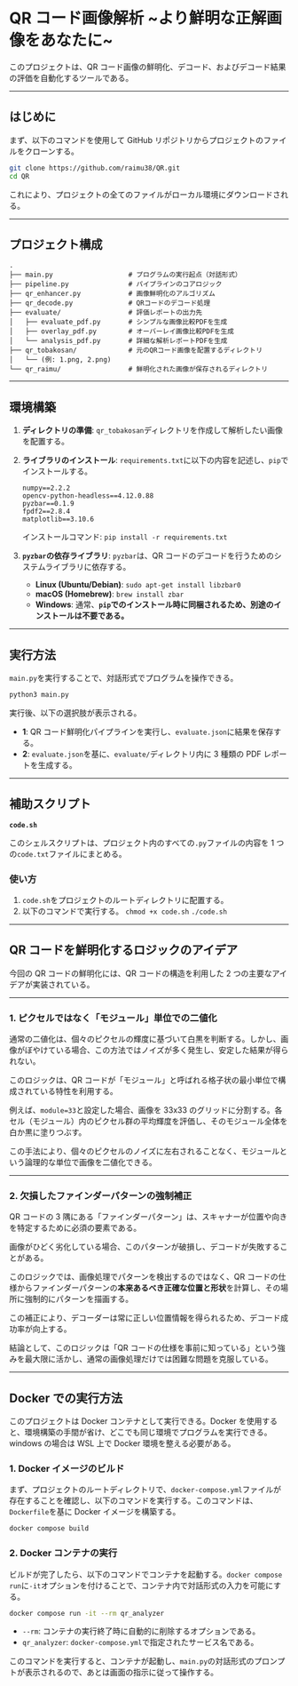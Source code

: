 # QR コード画像解析 \~より鮮明な正解画像をあなたに\~

このプロジェクトは、QR コード画像の鮮明化、デコード、およびデコード結果の評価を自動化するツールである。

---

## はじめに

まず、以下のコマンドを使用して GitHub リポジトリからプロジェクトのファイルをクローンする。

```bash
git clone https://github.com/raimu38/QR.git
cd QR
```

これにより、プロジェクトの全てのファイルがローカル環境にダウンロードされる。

---

## プロジェクト構成

```
.
├── main.py                   # プログラムの実行起点（対話形式）
├── pipeline.py               # パイプラインのコアロジック
├── qr_enhancer.py            # 画像鮮明化のアルゴリズム
├── qr_decode.py              # QRコードのデコード処理
├── evaluate/                 # 評価レポートの出力先
│   ├── evaluate_pdf.py       # シンプルな画像比較PDFを生成
│   ├── overlay_pdf.py        # オーバーレイ画像比較PDFを生成
│   └── analysis_pdf.py       # 詳細な解析レポートPDFを生成
├── qr_tobakosan/             # 元のQRコード画像を配置するディレクトリ
│   └── (例: 1.png, 2.png)
└── qr_raimu/                 # 鮮明化された画像が保存されるディレクトリ
```

---

## 環境構築

1. **ディレクトリの準備**: `qr_tobakosan`ディレクトリを作成して解析したい画像を配置する。

2. **ライブラリのインストール**: `requirements.txt`に以下の内容を記述し、`pip`でインストールする。

   ```
   numpy==2.2.2
   opencv-python-headless==4.12.0.88
   pyzbar==0.1.9
   fpdf2==2.8.4
   matplotlib==3.10.6
   ```

   インストールコマンド: `pip install -r requirements.txt`

3. **`pyzbar`の依存ライブラリ**: `pyzbar`は、QR コードのデコードを行うためのシステムライブラリに依存する。

   - **Linux (Ubuntu/Debian)**: `sudo apt-get install libzbar0`
   - **macOS (Homebrew)**: `brew install zbar`
   - **Windows**: 通常、**`pip`でのインストール時に同梱されるため、別途のインストールは不要である。**

---

## 実行方法

`main.py`を実行することで、対話形式でプログラムを操作できる。

```bash
python3 main.py
```

実行後、以下の選択肢が表示される。

- **1**: QR コード鮮明化パイプラインを実行し、`evaluate.json`に結果を保存する。
- **2**: `evaluate.json`を基に、`evaluate/`ディレクトリ内に 3 種類の PDF レポートを生成する。

---

## 補助スクリプト

**`code.sh`**

このシェルスクリプトは、プロジェクト内のすべての`.py`ファイルの内容を 1 つの`code.txt`ファイルにまとめる。

### 使い方

1. `code.sh`をプロジェクトのルートディレクトリに配置する。
2. 以下のコマンドで実行する。
   `chmod +x code.sh`
   `./code.sh`

---

## QR コードを鮮明化するロジックのアイデア

今回の QR コードの鮮明化には、QR コードの構造を利用した 2 つの主要なアイデアが実装されている。

---

### 1\. ピクセルではなく「モジュール」単位での二値化

通常の二値化は、個々のピクセルの輝度に基づいて白黒を判断する。しかし、画像がぼやけている場合、この方法ではノイズが多く発生し、安定した結果が得られない。

このロジックは、QR コードが「モジュール」と呼ばれる格子状の最小単位で構成されている特性を利用する。

例えば、`module=33`と設定した場合、画像を 33x33 のグリッドに分割する。各セル（モジュール）内のピクセル群の平均輝度を評価し、そのモジュール全体を白か黒に塗りつぶす。

この手法により、個々のピクセルのノイズに左右されることなく、モジュールという論理的な単位で画像を二値化できる。

---

### 2\. 欠損したファインダーパターンの強制補正

QR コードの 3 隅にある「ファインダーパターン」は、スキャナーが位置や向きを特定するために必須の要素である。

画像がひどく劣化している場合、このパターンが破損し、デコードが失敗することがある。

このロジックでは、画像処理でパターンを検出するのではなく、QR コードの仕様からファインダーパターンの**本来あるべき正確な位置と形状**を計算し、その場所に強制的にパターンを描画する。

この補正により、デコーダーは常に正しい位置情報を得られるため、デコード成功率が向上する。

結論として、このロジックは「QR コードの仕様を事前に知っている」という強みを最大限に活かし、通常の画像処理だけでは困難な問題を克服している。

---

## Docker での実行方法

このプロジェクトは Docker コンテナとして実行できる。Docker を使用すると、環境構築の手間が省け、どこでも同じ環境でプログラムを実行できる。windows の場合は WSL 上で Docker 環境を整える必要がある。

### 1\. Docker イメージのビルド

まず、プロジェクトのルートディレクトリで、`docker-compose.yml`ファイルが存在することを確認し、以下のコマンドを実行する。このコマンドは、`Dockerfile`を基に Docker イメージを構築する。

```bash
docker compose build
```

### 2\. Docker コンテナの実行

ビルドが完了したら、以下のコマンドでコンテナを起動する。`docker compose run`に`-it`オプションを付けることで、コンテナ内で対話形式の入力を可能にする。

```bash
docker compose run -it --rm qr_analyzer
```

- `--rm`: コンテナの実行終了時に自動的に削除するオプションである。
- `qr_analyzer`: `docker-compose.yml`で指定されたサービス名である。

このコマンドを実行すると、コンテナが起動し、`main.py`の対話形式のプロンプトが表示されるので、あとは画面の指示に従って操作する。
